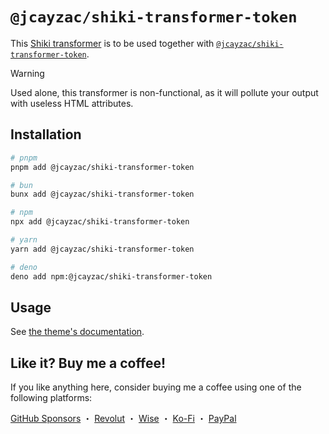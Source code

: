 # `@jcayzac/shiki-transformer-token`

This [Shiki transformer](https://shiki.style/guide/transformers) is to be used together with [`@jcayzac/shiki-transformer-token`](https://www.npmjs.com/package/@jcayzac/shiki-transformer-token).

> [!WARNING]
> Used alone, this transformer is non-functional, as it will pollute your output with useless HTML attributes.

## Installation

```sh
# pnpm
pnpm add @jcayzac/shiki-transformer-token

# bun
bunx add @jcayzac/shiki-transformer-token

# npm
npx add @jcayzac/shiki-transformer-token

# yarn
yarn add @jcayzac/shiki-transformer-token

# deno
deno add npm:@jcayzac/shiki-transformer-token
```

## Usage

See [the theme's documentation](https://github.com/jcayzac/copepod-modules/blob/main/packages/shiki-theme-token/README.md#usage).

## Like it? Buy me a coffee!

If you like anything here, consider buying me a coffee using one of the following platforms:

[GitHub Sponsors](https://github.com/sponsors/jcayzac) ・ [Revolut](https://revolut.me/julienswap) ・ [Wise](https://wise.com/pay/me/julienc375) ・ [Ko-Fi](https://ko-fi.com/jcayzac) ・ [PayPal](https://paypal.me/jcayzac)
